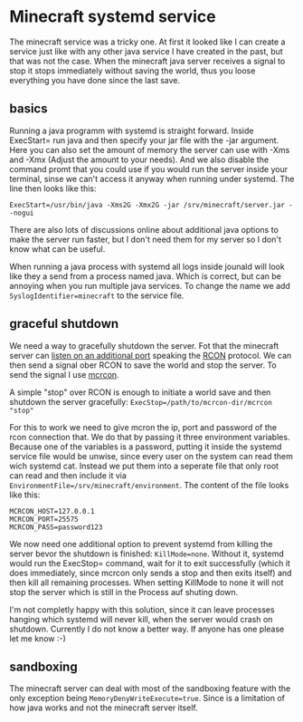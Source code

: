 # Minecraft systemd service

The minecraft service was a tricky one. At first it looked like I can create a service just like with any other java service I have created in the past, but that was not the case. When the minecraft java server receives a signal to stop it stops immediately without saving the world, thus you loose everything you have done since the last save.

## basics

Running a java programm with systemd is straight forward. Inside ExecStart= run java and then specify your jar file with the -jar argument. Here you can also set the amount of memory the server can use with -Xms and -Xmx (Adjust the amount to your needs). And we also disable the command promt that you could use if you would run the server inside your terminal, sinse we can't access it anyway when running under systemd. The line then looks like this:

`ExecStart=/usr/bin/java -Xms2G -Xmx2G -jar /srv/minecraft/server.jar --nogui`

There are also lots of discussions online about additional java options to make the server run faster, but I don't need them for my server so I don't know what can be useful.

When running a java process with systemd all logs inside jounald will look like they a send from a process named java. Which is correct, but can be annoying when you run multiple java services. To change the name we add `SyslogIdentifier=minecraft` to the service file.

## graceful shutdown

We need a way to gracefully shutdown the server. Fot that the minecraft server can [listen on an additional port](https://minecraft.gamepedia.com/Server.properties) speaking the [RCON](https://developer.valvesoftware.com/wiki/Source_RCON_Protocol) protocol. We can then send a signal ober RCON to save the world and stop the server. To send the signal I use [mcrcon](https://github.com/Tiiffi/mcrcon).

A simple "stop" over RCON is enough to initiate a world save and then shutdown the server gracefully: `ExecStop=/path/to/mcrcon-dir/mcrcon "stop"`

For this to work we need to give mcron the ip, port and password of the rcon connection that. We do that by passing it three environment variables. Because one of the variables is a password, putting it inside the systemd service file would be unwise, since every user on the system can read them wich systemd cat. Instead we put them into a seperate file that only root can read and then include it via `EnvironmentFile=/srv/minecraft/environment`. The content of the file looks like this:

```
MCRCON_HOST=127.0.0.1
MCRCON_PORT=25575
MCRCON_PASS=password123
```

We now need one additional option to prevent systemd from killing the server bevor the shutdown is finished: `KillMode=none`. Without it, systemd would run the ExecStop= command, wait for it to exit successfully (which it does immediately, since mcrcon only sends a stop and then exits itself) and then kill all remaining processes. When setting KillMode to none it will not stop the server which is still in the Process auf shuting down.

I'm not completly happy with this solution, since it can leave processes hanging which systemd will never kill, when the server would crash on shutdown. Currently I do not know a better way. If anyone has one please let me know :-)

## sandboxing

The minecraft server can deal with most of the sandboxing feature with the only exception being `MemoryDenyWriteExecute=true`. Since is a limitation of how java works and not the minecraft server itself.
